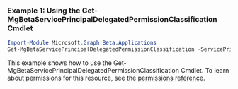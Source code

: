### Example 1: Using the Get-MgBetaServicePrincipalDelegatedPermissionClassification Cmdlet
```powershell
Import-Module Microsoft.Graph.Beta.Applications
Get-MgBetaServicePrincipalDelegatedPermissionClassification -ServicePrincipalId $servicePrincipalId
```
This example shows how to use the Get-MgBetaServicePrincipalDelegatedPermissionClassification Cmdlet.
To learn about permissions for this resource, see the [permissions reference](/graph/permissions-reference).
